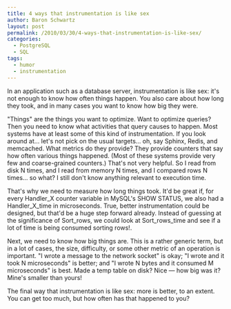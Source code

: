 ```yaml
---
title: 4 ways that instrumentation is like sex
author: Baron Schwartz
layout: post
permalink: /2010/03/30/4-ways-that-instrumentation-is-like-sex/
categories:
  - PostgreSQL
  - SQL
tags:
  - humor
  - instrumentation
---
```

In an application such as a database server, instrumentation is like sex: it's not enough to know how often things happen. You also care about how long they took, and in many cases you want to know how big they were.

"Things" are the things you want to optimize. Want to optimize queries? Then you need to know what activities that query causes to happen. Most systems have at least some of this kind of instrumentation. If you look around at&#8230; let's not pick on the usual targets&#8230; oh, say Sphinx, Redis, and memcached. What metrics do they provide? They provide counters that say how often various things happened. (Most of these systems provide very few and coarse-grained counters.) That's not very helpful. So I read from disk N times, and I read from memory N times, and I compared rows N times&#8230; so what? I still don't know anything relevant to execution time.

That's why we need to measure how long things took. It'd be great if, for every Handler\_X counter variable in MySQL's SHOW STATUS, we also had a Handler\_X\_time in microseconds. True, better instrumentation could be designed, but that'd be a huge step forward already. Instead of guessing at the significance of Sort\_rows, we could look at Sort\_rows\_time and see if a lot of time is being consumed sorting rows!.

Next, we need to know how big things are. This is a rather generic term, but in a lot of cases, the size, difficulty, or some other metric of an operation is important. "I wrote a message to the network socket" is okay; "I wrote and it took N microseconds" is better; and "I wrote N bytes and it consumed M microseconds" is best. Made a temp table on disk? Nice &#8212; how big was it? Mine's smaller than yours!

The final way that instrumentation is like sex: more is better, to an extent. You can get too much, but how often has that happened to you?
